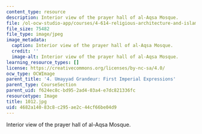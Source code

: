 ```yaml
---
content_type: resource
description: Interior view of the prayer hall of al-Aqsa Mosque.
file: /ol-ocw-studio-app/courses/4-614-religious-architecture-and-islamic-cultures-fall-2002/4682a14083c8c295ae2c44cf66be04d9_1012.jpg
file_size: 75482
file_type: image/jpeg
image_metadata:
  caption: Interior view of the prayer hall of al-Aqsa Mosque.
  credit: ''
  image-alt: Interior view of the prayer hall of al-Aqsa Mosque.
learning_resource_types: []
license: https://creativecommons.org/licenses/by-nc-sa/4.0/
ocw_type: OCWImage
parent_title: '4. Umayyad Grandeur: First Imperial Expressions'
parent_type: CourseSection
parent_uid: f624ec8c-bd95-2ad4-03a4-e7dc821336fc
resourcetype: Image
title: 1012.jpg
uid: 4682a140-83c8-c295-ae2c-44cf66be04d9
---
```

Interior view of the prayer hall of al-Aqsa Mosque.